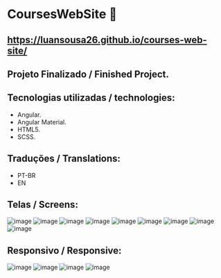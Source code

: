 # CoursesWebSite :book:
## https://luansousa26.github.io/courses-web-site/

##  Projeto Finalizado / Finished Project.

## Tecnologias utilizadas / technologies:
  * Angular.
  * Angular Material.
  * HTML5.
  * SCSS.
  
  ##  Traduções / Translations:
   * PT-BR
   * EN
  
##  Telas / Screens:
![image](https://user-images.githubusercontent.com/33549496/47609915-d4de1b80-da1e-11e8-8126-b70ee47195af.png)
![image](https://user-images.githubusercontent.com/33549496/47609945-4e760980-da1f-11e8-8452-fa91f4f49244.png)
![image](https://user-images.githubusercontent.com/33549496/47609952-736a7c80-da1f-11e8-95d1-a40a6eddf33f.png)
![image](https://user-images.githubusercontent.com/33549496/47609955-841af280-da1f-11e8-97fc-15547c07547c.png)
![image](https://user-images.githubusercontent.com/33549496/47609965-db20c780-da1f-11e8-8369-a122dc93ec17.png)
![image](https://user-images.githubusercontent.com/33549496/43109227-16695d0c-8ebc-11e8-8d15-4dd6048211e6.png)
![image](https://user-images.githubusercontent.com/33549496/43093830-9425ad70-8e87-11e8-914c-6d5d526a1b4f.png)
![image](https://user-images.githubusercontent.com/33549496/43093899-d108bde0-8e87-11e8-8b5f-365d7fdfb798.png)
![image](https://user-images.githubusercontent.com/33549496/44823274-e5684600-abd5-11e8-9edf-31e3e96ba225.png)


## Responsivo / Responsive:
![image](https://user-images.githubusercontent.com/33549496/43109284-66696a4a-8ebc-11e8-99f9-8c2a63e1b0be.png)
![image](https://user-images.githubusercontent.com/33549496/43109332-ac63e8b8-8ebc-11e8-82f1-1ad482e66bdf.png)
![image](https://user-images.githubusercontent.com/33549496/43109374-e7a55272-8ebc-11e8-85ba-d95310185755.png)
![image](https://user-images.githubusercontent.com/33549496/43109403-10b4c274-8ebd-11e8-9825-c8ff03284061.png)
